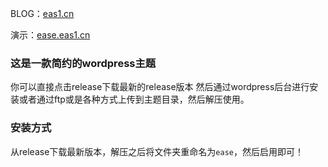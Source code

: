 BLOG：[eas1.cn](https://eas1.cn)

演示：[ease.eas1.cn](https://ease.eas1.cn)

### 这是一款简约的wordpress主题
你可以直接点击release下载最新的release版本
然后通过wordpress后台进行安装或者通过ftp或是各种方式上传到主题目录，然后解压使用。
### 安装方式

从release下载最新版本，解压之后将文件夹重命名为`ease`，然后启用即可！


